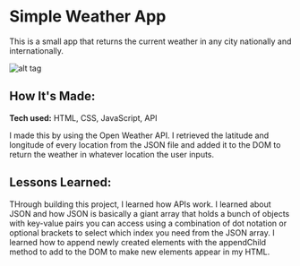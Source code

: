# Simple Weather App
This is a small app that returns the current weather in any city nationally and internationally.

![alt tag](http://i68.tinypic.com/zlou8.jpg)

## How It's Made:

**Tech used:** HTML, CSS, JavaScript, API

I made this by using the Open Weather API. I retrieved the latitude and longitude of every location from the JSON file and added it to the DOM to return the weather in whatever location the user inputs.

## Lessons Learned:

THrough building this project, I learned how APIs work. I learned about JSON and how JSON is basically a giant array that holds a bunch of objects with key-value pairs you can access using a combination of dot notation or optional brackets to select which index you need from the JSON array. I learned how to append newly created elements with the appendChild method to add to the DOM to make new elements appear in my HTML.

